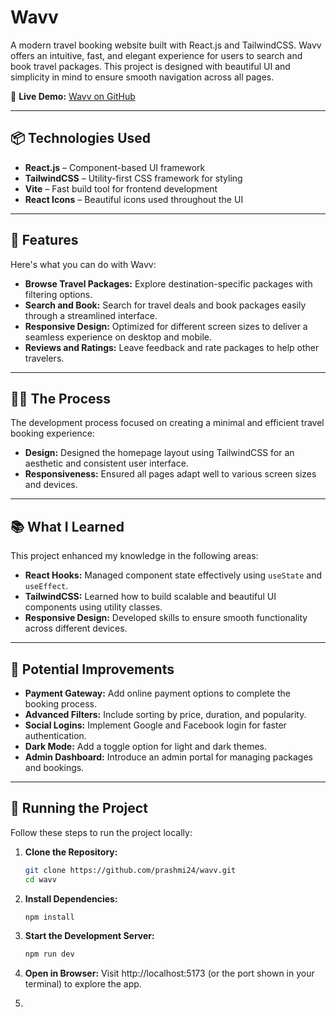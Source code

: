 # Wavv  
A modern travel booking website built with React.js and TailwindCSS. Wavv offers an intuitive, fast, and elegant experience for users to search and book travel packages. This project is designed with beautiful UI and simplicity in mind to ensure smooth navigation across all pages.

🔗 **Live Demo:** [Wavv on GitHub](https://github.com/prashmi24/wavv)

---

## 📦 Technologies Used  
- **React.js** – Component-based UI framework  
- **TailwindCSS** – Utility-first CSS framework for styling  
- **Vite** – Fast build tool for frontend development  
- **React Icons** – Beautiful icons used throughout the UI  

---

## 🦄 Features  
Here's what you can do with Wavv:

- **Browse Travel Packages:** Explore destination-specific packages with filtering options.  
- **Search and Book:** Search for travel deals and book packages easily through a streamlined interface.  
- **Responsive Design:** Optimized for different screen sizes to deliver a seamless experience on desktop and mobile.  
- **Reviews and Ratings:** Leave feedback and rate packages to help other travelers.  

---

## 👨‍💻 The Process  
The development process focused on creating a minimal and efficient travel booking experience:

- **Design:** Designed the homepage layout using TailwindCSS for an aesthetic and consistent user interface.
- **Responsiveness:** Ensured all pages adapt well to various screen sizes and devices.  

---

## 📚 What I Learned  
This project enhanced my knowledge in the following areas:

- **React Hooks:** Managed component state effectively using `useState` and `useEffect`.
- **TailwindCSS:** Learned how to build scalable and beautiful UI components using utility classes.
- **Responsive Design:** Developed skills to ensure smooth functionality across different devices.

---

## 💭 Potential Improvements  
- **Payment Gateway:** Add online payment options to complete the booking process.  
- **Advanced Filters:** Include sorting by price, duration, and popularity.  
- **Social Logins:** Implement Google and Facebook login for faster authentication.  
- **Dark Mode:** Add a toggle option for light and dark themes.  
- **Admin Dashboard:** Introduce an admin portal for managing packages and bookings.  

---

## 🚦 Running the Project  
Follow these steps to run the project locally:

1. **Clone the Repository:**  
   ```bash
   git clone https://github.com/prashmi24/wavv.git
   cd wavv

 2. **Install Dependencies:**
    ```bash
    npm install

3. **Start the Development Server:**
   ```bash
   npm run dev

4. **Open in Browser:**
   Visit http://localhost:5173 (or the port shown in your terminal) to explore the app.

 3. 

 
